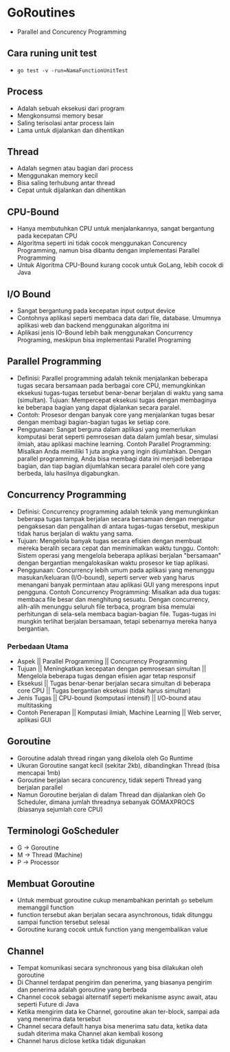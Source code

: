 # GoRoutines
- Parallel and Concurency Programming

## Cara runing unit test
- `go test -v -run=NamaFunctionUnitTest`

## Process
- Adalah sebuah eksekusi dari program
- Mengkonsumsi memory besar
- Saling terisolasi antar process lain
- Lama untuk dijalankan dan dihentikan

## Thread
- Adalah segmen atau bagian dari process
- Menggunakan memory kecil
- Bisa saling terhubung antar thread
- Cepat untuk dijalankan dan dihentikan

## CPU-Bound
- Hanya membutuhkan CPU untuk menjalankannya, sangat bergantung pada kecepatan CPU
- Algoritma seperti ini tidak cocok menggunakan Concurency Programming, namun bisa dibantu dengan implementasi Parallel Programming
- Untuk Algoritma CPU-Bound kurang cocok untuk GoLang, lebih cocok di Java

## I/O Bound
- Sangat bergantung pada kecepatan input output device
- Contohnya aplikasi seperti membaca data dari file, database. Umumnya aplikasi web dan backend menggunakan algoritma ini
- Aplikasi jenis IO-Bound lebih baik menggunakan Concurrency Programing, meskipun bisa implementasi Parallel Programing

## Parallel Programming
- Definisi: Parallel programming adalah teknik menjalankan beberapa tugas secara bersamaan pada berbagai core CPU, memungkinkan eksekusi tugas-tugas tersebut benar-benar berjalan di waktu yang sama (simultan).
Tujuan: Mempercepat eksekusi tugas dengan membaginya ke beberapa bagian yang dapat dijalankan secara paralel.
- Contoh: Prosesor dengan banyak core yang menjalankan tugas besar dengan membagi bagian-bagian tugas ke setiap core.
- Penggunaan: Sangat berguna dalam aplikasi yang memerlukan komputasi berat seperti pemrosesan data dalam jumlah besar, simulasi ilmiah, atau aplikasi machine learning.
Contoh Parallel Programming: Misalkan Anda memiliki 1 juta angka yang ingin dijumlahkan. Dengan parallel programming, Anda bisa membagi data ini menjadi beberapa bagian, dan tiap bagian dijumlahkan secara paralel oleh core yang berbeda, lalu hasilnya digabungkan.

## Concurrency Programming
- Definisi: Concurrency programming adalah teknik yang memungkinkan beberapa tugas tampak berjalan secara bersamaan dengan mengatur pengaksesan dan pengalihan di antara tugas-tugas tersebut, meskipun tidak harus berjalan di waktu yang sama.
- Tujuan: Mengelola banyak tugas secara efisien dengan membuat mereka beralih secara cepat dan meminimalkan waktu tunggu.
Contoh: Sistem operasi yang mengelola beberapa aplikasi berjalan "bersamaan" dengan bergantian mengalokasikan waktu prosesor ke tiap aplikasi.
- Penggunaan: Concurrency lebih umum pada aplikasi yang menunggu masukan/keluaran (I/O-bound), seperti server web yang harus menangani banyak permintaan atau aplikasi GUI yang merespons input pengguna.
Contoh Concurrency Programming: Misalkan ada dua tugas: membaca file besar dan menghitung sesuatu. Dengan concurrency, alih-alih menunggu seluruh file terbaca, program bisa memulai perhitungan di sela-sela membaca bagian-bagian file. Tugas-tugas ini mungkin terlihat berjalan bersamaan, tetapi sebenarnya mereka hanya bergantian.

### Perbedaan Utama
- Aspek	|| Parallel Programming	|| Concurrency Programming
- Tujuan || Meningkatkan kecepatan dengan pemrosesan simultan || Mengelola beberapa tugas dengan efisien agar tetap responsif
- Eksekusi || Tugas benar-benar berjalan secara simultan di beberapa core CPU || Tugas bergantian eksekusi (tidak harus simultan)
- Jenis Tugas || CPU-bound (komputasi intensif) || I/O-bound atau multitasking
- Contoh Penerapan || Komputasi ilmiah, Machine Learning || Web server, aplikasi GUI

## Goroutine
- Goroutine adalah thread ringan yang dikelola oleh Go Runtime
- Ukuran Goroutine sangat kecil (sekitar 2kb), dibandingkan Thread (bisa mencapai 1mb)
- Goroutine berjalan secara concurency, tidak seperti Thread yang berjalan parallel
- Namun Goroutine berjalan di dalam Thread dan dijalankan oleh Go Scheduler, dimana jumlah threadnya sebanyak GOMAXPROCS (biasanya sejumlah core CPU)

## Terminologi GoScheduler
- G -> Goroutine
- M -> Thread (Machine)
- P -> Processor

## Membuat Goroutine
- Untuk membuat goroutine cukup menambahkan perintah `go` sebelum memanggil function
- function tersebut akan berjalan secara asynchronous, tidak ditunggu sampai function tersebut selesai
- Goroutine kurang cocok untuk function yang mengembalikan value

## Channel
- Tempat komunikasi secara synchronous yang bisa dilakukan oleh goroutine
- Di Channel terdapat pengirim dan penerima, yang biasanya pengirim dan penerima adalah goroutine yang berbeda
- Channel cocok sebagai alternatif seperti mekanisme async await, atau seperti Future di Java
- Ketika mengirim data ke Channel, goroutine akan ter-block, sampai ada yang menerima data tersebut
- Channel secara default hanya bisa menerima satu data, ketika data sudah diterima maka Channel akan kembali kosong
- Channel harus diclose ketika tidak digunakan